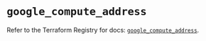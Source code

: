 # `google_compute_address`

Refer to the Terraform Registry for docs: [`google_compute_address`](https://registry.terraform.io/providers/hashicorp/google-beta/6.24.0/docs/resources/google_compute_address).
